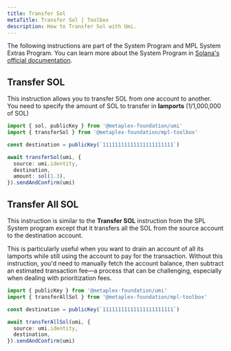 ```yaml
---
title: Transfer Sol
metaTitle: Transfer Sol | Toolbox
description: How to Transfer Sol with Umi.
---
```


The following instructions are part of the System Program and MPL System Extras Program. You can learn more about the System Program in [Solana's official documentation](https://docs.solanalabs.com/runtime/programs#system-program).

## Transfer SOL

This instruction allows you to transfer SOL from one account to another. You need to specify the amount of SOL to transfer in **lamports** (1/1,000,000 of SOL)

```ts
import { sol, publicKey } from '@metaplex-foundation/umi'
import { transferSol } from '@metaplex-foundation/mpl-toolbox'

const destination = publicKey(`11111111111111111111111`)

await transferSol(umi, {
  source: umi.identity,
  destination,
  amount: sol(1.3),
}).sendAndConfirm(umi)
```

## Transfer All SOL

This instruction is similar to the **Transfer SOL** instruction from the SPL System program except that it transfers all the SOL from the source account to the destination account.

This is particularly useful when you want to drain an account of all its lamports while still using the account to pay for the transaction. Without this instruction, you'd need to manually fetch the account balance, then subtract an estimated transaction fee—a process that can be challenging, especially when dealing with prioritization fees.

```ts
import { publicKey } from '@metaplex-foundation/umi'
import { transferAllSol } from '@metaplex-foundation/mpl-toolbox'

const destination = publicKey(`11111111111111111111111`)

await transferAllSol(umi, {
  source: umi.identity,
  destination,
}).sendAndConfirm(umi)
```